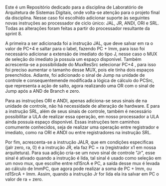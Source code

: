 Este é um Repositório dedicado para a disciplina de Laboratório de Arquitetura de Sistemas Digitais, onde volta-se atenção para o projeto final da disciplina. 
Nesse caso foi escolhido adicionar suporte às seguintes novas instruções ao processador de ciclo único: JAL, JR, ANDI, ORI e SRL. Todas as alterações foram feitas a partir
do processador resultante da sprint 8.

A primeira a ser adicionada foi a instrução JAL, que deve salvar em ra o valor de PC+4 e saltar para o label, fazendo PC + Imm,
para isso foi necessário adicionar a extensão de imediato do tipo J, nesse caso o MUX de seleção do imediato ja possuía
um espaço disponível. Também acrescenta-se a possibilidade do MuxResSrc selecionar PC+4 , para isso foi preciso aumentar o tamanho desse MUX, pois ele tinha dois espaços preenchidos.
Adiante, foi adicionado o sinal de Jump na unidade de controle e consequentemende modificada a lógica de cálculo do PCSrc, que representa a ação de salto,
agora realizando uma OR com o sinal de Jump após a AND de Branch e zero.

Para as instruções ORI e ANDI, apenas adiciona-se seus sinais de na unidade de controle, não há necessidade de alteração de hardware. E para a instrução SRL, além de
seus sinais de controle, também é necessário possibilitar a ULA de realizar essa operação, em nosso processador a ULA ainda possuía espaço disponível. Essas instruções
tem caminhos comumente conhecidos, seja de realizar uma operação entre registrador e imediato, como na ORI e ANDI ou entre registradores na instrução SRL.

Por fim, acrescenta-se a instrução JALR, que em condições especificas (jalr zero, ra, 0) é a instrução JR, ela faz PC = ra (registrador x1 em nossa arquitetura).
Para sua adição cria-se um novo sinal de controle "Jr", esse sinal é ativado quando
a instrução é lida, tal sinal é usado como seleção em um novo mux, que escolhe entre rd1SrcA e PC, a saída desse mux é levada ao cálculo de ImmPC, que agora pode realizar
a soma de PC + Imm, ou  rd1SrcA + Imm. Assim, quando a instrução Jr for lida ela ira salvar em PC o valor de ra + zero.

